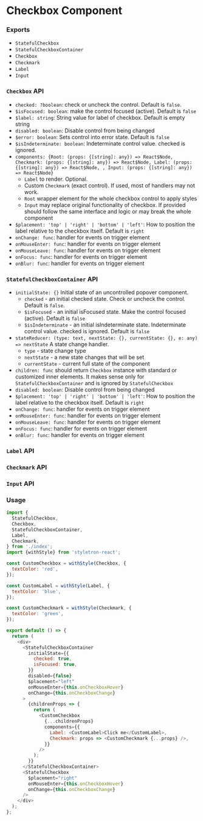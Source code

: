 # Checkbox Component

### Exports

* `StatefulCheckbox`
* `StatefulCheckboxContainer`
* `Checkbox`
* `Checkmark`
* `Label`
* `Input`

### `Checkbox` API

* `checked: ?boolean`:
  check or uncheck the control. Default is `false`.
* `$isFocused: boolean`:
  make the control focused (active). Default is `false`
* `$label: string`:
  String value for label of checkbox. Default is empty string
* `disabled: boolean`:
  Disable control from being changed
* `$error: boolean`:
  Sets control into error state. Default is `false`
* `$isIndeterminate: boolean`:
  Indeterminate control value. checked is ignored.
* `components: {Root: (props: {[string]: any}) => React$Node, Checkmark: (props: {[string]: any}) => React$Node, Label: (props: {[string]: any}) => React$Node, , Input: (props: {[string]: any}) => React$Node}`
  * `Label` to render. Optional.
  * Custom `Checkmark` (exact control). If used, most of handlers may not work.
  * `Root` wrapper element for the whole checkbox control to apply styles
  * `Input` may replace original functionality of checkbox. If provided should follow the same interface and logic or may break the whole component
* `$placement: 'top' | 'right' | 'bottom' | 'left'`:
  How to position the label relative to the checkbox itself. Default is `right`
* `onChange: func`:
  handler for events on trigger element
* `onMouseEnter: func`:
  handler for events on trigger element
* `onMouseLeave: func`:
  handler for events on trigger element
* `onFocus: func`:
  handler for events on trigger element
* `onBlur: func`:
  handler for events on trigger element

### `StatefulCheckboxContainer` API

* `initialState: {}`
  Initial state of an uncontrolled popover component.
  * `checked` - an initial checked state. Check or uncheck the control. Default is `false`.
  * `$isFocused` - an initial isFocused state. Make the control focused (active). Default is `false`
  * `$isIndeterminate` - an initial isIndeterminate state. Indeterminate control value. checked is ignored. Default is `false`
* `stateReducer: (type: text, nextState: {}, currentState: {}, e: any) => nextState`
  A state change handler.
  * `type` - state change type
  * `nextState` - a new state changes that will be set
  * `currentState` - current full state of the component
* `children: func` should return `Checkbox` instance with standard or customized inner elements. It makes sense only for `StatefulCheckboxContainer` and is ignored by `StatefulCheckbox`
* `disabled: boolean`:
  Disable control from being changed
* `$placement: 'top' | 'right' | 'bottom' | 'left'`:
  How to position the label relative to the checkbox itself. Default is `right`
* `onChange: func`:
  handler for events on trigger element
* `onMouseEnter: func`:
  handler for events on trigger element
* `onMouseLeave: func`:
  handler for events on trigger element
* `onFocus: func`:
  handler for events on trigger element
* `onBlur: func`:
  handler for events on trigger element

### `Label` API

### `Checkmark` API

### `Input` API

### Usage

```js
import {
  StatefulCheckbox,
  Checkbox,
  StatefulCheckboxContainer,
  Label,
  Checkmark,
} from './index';
import {withStyle} from 'styletron-react';

const CustomCheckbox = withStyle(Checkbox, {
  textColor: 'red',
});

const CustomLabel = withStyle(Label, {
  textColor: 'blue',
});

const CustomCheckmark = withStyle(Checkmark, {
  textColor: 'green',
});

export default () => {
  return (
    <div>
      <StatefulCheckboxContainer
        initialState={{
          checked: true,
          isFocused: true,
        }}
        disabled={false}
        $placement="left"
        onMouseEnter={this.onCheckboxHover}
        onChange={this.onCheckboxChange}
      >
        {childrenProps => {
          return (
            <CustomCheckbox
              {...childrenProps}
              components={{
                Label: <CustomLabel>Click me</CustomLabel>,
                Checkmark: props => <CustomCheckmark {...props} />,
              }}
            />
          );
        }}
      </StatefulCheckboxContainer>
      <StatefulCheckbox
        $placement="right"
        onMouseEnter={this.onCheckboxHover}
        onChange={this.onCheckboxChange}
      />
    </div>
  );
};
```
